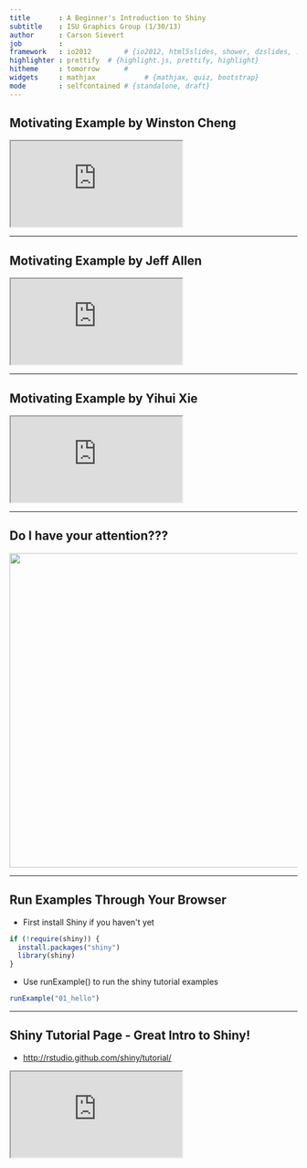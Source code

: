 ```yaml
---
title       : A Beginner's Introduction to Shiny
subtitle    : ISU Graphics Group (1/30/13)
author      : Carson Sievert
job         : 
framework   : io2012        # {io2012, html5slides, shower, dzslides, ...}
highlighter : prettify  # {highlight.js, prettify, highlight}
hitheme     : tomorrow      # 
widgets     : mathjax            # {mathjax, quiz, bootstrap}
mode        : selfcontained # {standalone, draft}
---
```


## Motivating Example by Winston Cheng

<!---Height and weight of schoolchildren. Credits go to Winston Cheng.-->

<iframe src="http://glimmer.rstudio.com/winston/heightweight/"></iframe>

---
## Motivating Example by Jeff Allen

<!---Gene reconstruction networks. Credits go to Jeff Allen.-->

<iframe src="http://glimmer.rstudio.com/qbrc/grn/"></iframe>

---
## Motivating Example by Yihui Xie

<iframe src="http://glimmer.rstudio.com/yihui/knitr/"></iframe>


---
## Do I have your attention???

<div align="center"><img src="http://i.imgur.com/ljRDF8W.jpg" height=550 width=600></div>


--- 
## Run Examples Through Your Browser





* First install Shiny if you haven't yet


```r
if (!require(shiny)) {
  install.packages("shiny")
  library(shiny)
}
```


* Use runExample() to run the shiny tutorial examples


```r
runExample("01_hello")
```


--- 
## Shiny Tutorial Page - Great Intro to Shiny! 

* http://rstudio.github.com/shiny/tutorial/

<iframe src="http://rstudio.github.com/shiny/tutorial/#hello-shiny"></iframe>



